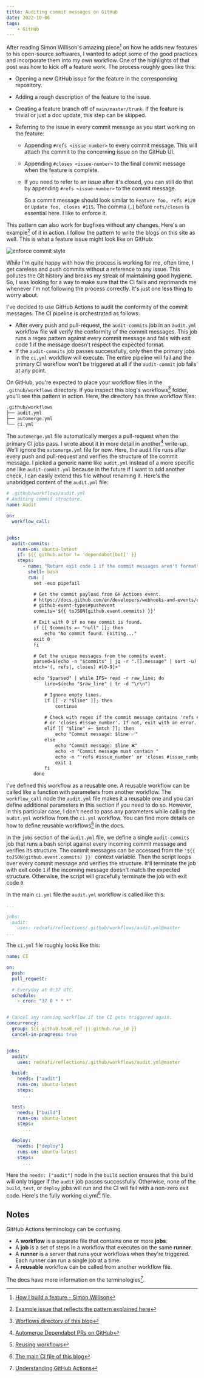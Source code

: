 ```yaml
---
title: Auditing commit messages on GitHub
date: 2022-10-06
tags:
    - GitHub
---
```


After reading Simon Willison's amazing piece[^1] on how he adds new features to his
open-source softwares, I wanted to adopt some of the good practices and incorporate them
into my own workflow. One of the highlights of that post was how to kick off a feature work.
The process roughly goes like this:

* Opening a new GitHub issue for the feature in the corresponding repository.
* Adding a rough description of the feature to the issue.
* Creating a feature branch off of `main/master/trunk`. If the feature is trivial or just a
doc update, this step can be skipped.
* Referring to the issue in every commit message as you start working on the feature:

  * Appending `#refs <issue-number>` to every commit message. This will attach the commit
    to the concerning issue on the GitHub UI.
  * Appending `#closes <issue-number>` to the final commit message when the feature is
    complete.
  * If you need to refer to an issue after it's closed, you can still do that by appending
    `#refs <issue-number>` to the commit message.

    So a commit message should look similar to `Feature foo, refs #120` or
    `Update foo, closes #115`. The comma (`,`) before `refs/closes` is essential here. I
    like to enforce it.

This pattern can also work for bugfixes without any changes. Here's an example[^2] of it in
action. I follow the pattern to write the blogs on this site as well. This is what a feature
issue might look like on GitHub:

![enforce commit style][image_1]

While I'm quite happy with how the process is working for me, often time, I get careless and
push commits without a reference to any issue. This pollutes the Git history and breaks my
streak of maintaining good hygiene. So, I was looking for a way to make sure that the CI
fails and reprimands me whenever I'm not following the process correctly. It's just one less
thing to worry about.

I've decided to use GitHub Actions to audit the conformity of the commit messages. The CI
pipeline is orchestrated as follows:

* After every push and pull-request, the `audit-commits` job in an `audit.yml` workflow file
will verify the conformity of the commit messages. This job runs a regex pattern against
every commit message and fails with exit code 1 if the message doesn't respect the expected
format.
* If the `audit-commits` job passes successfully, only then the primary jobs in the `ci.yml`
workflow will execute. The entire pipeline will fail and the primary CI workflow won't be
triggered at all if the `audit-commit` job fails at any point.

On GitHub, you're expected to place your workflow files in the `.github/workflows`
directory. If you inspect this blog's workflows[^3] folder, you'll see this pattern in
action. Here, the directory has three workflow files:

```txt
.github/workflows
├── audit.yml
├── automerge.yml
└── ci.yml
```

The `automerge.yml` file automatically merges a pull-request when the primary CI jobs pass.
I wrote about it in more detail in another[^4] write-up. We'll ignore the `automerge.yml`
file for now. Here, the audit file runs after every push and pull-request and verifies the
structure of the commit message. I picked a generic name like `audit.yml` instead of a more
specific one like `audit-commit.yml` because in the future if I want to add another check, I
can easily extend this file without renaming it. Here's the unabridged content of the
`audit.yml` file:

```yml
# .github/workflows/audit.yml
# Auditing commit structure.
name: Audit

on:
  workflow_call:


jobs:
  audit-commits:
    runs-on: ubuntu-latest
    if: ${{ github.actor != 'dependabot[bot]' }}
    steps:
      - name: "Return exit code 1 if the commit messages aren't formatted correctly."
        shell: bash
        run: |
          set -euo pipefail

          # Get the commit payload from GH Actions event.
          # https://docs.github.com/en/developers/webhooks-and-events/events/
          # github-event-types#pushevent
          commits='${{ toJSON(github.event.commits) }}'

          # Exit with 0 if no new commit is found.
          if [[ $commits =~ "null" ]]; then
              echo "No commit found. Exiting..."
          exit 0
          fi

          # Get the unique messages from the commits event.
          parsed=$(echo -n "$commits" | jq -r ".[].message" | sort -u)
          mtch='(, refs|, closes) #[0-9]+'

          echo "$parsed" | while IFS= read -r raw_line; do
              line=$(echo "$raw_line" | tr -d "\r\n")

              # Ignore empty lines.
              if [[ -z "$line" ]]; then
                  continue

              # Check with regex if the commit message contains 'refs #issue_number'
              # or 'closes #issue_number'. If not, exit with an error.
              elif [[ "$line" =~ $mtch ]]; then
                  echo "Commit message: $line ✅"
              else
                  echo "Commit message: $line ❌"
                  echo -n "Commit message must contain "
                  echo -n "'refs #issue_number' or 'closes #issue_number'."
                  exit 1
              fi
          done
```

I've defined this workflow as a reusable one. A reusable workflow can be called like a
function with parameters from another workflow. The `workflow_call` node the `audit.yml`
file makes it a reusable one and you can define additional parameters in this section if you
need to do so. However, in this particular case, I don't need to pass any parameters while
calling the `audit.yml` workflow from the `ci.yml` workflow. You can find more details on
how to define reusable workflows[^5] in the docs.

In the `jobs` section of the `audit.yml` file, we define a single `audit-commits` job that
runs a bash script against every incoming commit message and verifies its structure. The
commit messages can be accessed from the `'${{ toJSON(github.event.commits) }}'` context
variable. Then the script loops over every commit message and verifies the structure. It'll
terminate the job with exit code `1` if the incoming message doesn't match the expected
structure. Otherwise, the script will gracefully terminate the job with exit code `0`.

In the main `ci.yml` file the `audit.yml` workflow is called like this:

```yml
...

jobs:
  audit:
    uses: rednafi/reflections/.github/workflows/audit.yml@master
...
```

The `ci.yml` file roughly looks like this:

```yaml
name: CI

on:
  push:
  pull_request:

  # Everyday at 0:37 UTC.
  schedule:
    - cron: "37 0 * * *"


# Cancel any running workflow if the CI gets triggered again.
concurrency:
  group: ${{ github.head_ref || github.run_id }}
  cancel-in-progress: true


jobs:
  audit:
    uses: rednafi/reflections/.github/workflows/audit.yml@master

  build:
    needs: ["audit"]
    runs-on: ubuntu-latest
    steps:
      ...

  test:
    needs: ["build"]
    runs-on: ubuntu-latest
    steps:
      ...

  deploy:
    needs: ["deploy"]
    runs-on: ubuntu-latest
    steps:
      ...
```

Here the `needs: ["audit"]` node in the `build` section ensures that the build will only
trigger if the `audit` job passes successfully. Otherwise, none of the `build`, `test`, or
`deploy` jobs will run and the CI will fail with a non-zero exit code. Here's the fully
working ci.yml[^6] file.

## Notes

GitHub Actions terminology can be confusing.

* A **workflow** is a separate file that contains one or more **jobs**.
* A **job** is a set of steps in a workflow that executes on the same **runner**.
* A **runner** is a server that runs your workflows when they're triggered. Each runner can
run a single job at a time.
* A **reusable** workflow can be called from another workflow file.

The docs have more information on the terminologies[^7].

[^1]: [How I build a feature - Simon Willison](https://simonwillison.net/2022/Jan/12/how-i-build-a-feature/)
[^2]: [Example issue that reflects the pattern explained here](https://github.com/rednafi/reflections/issues/170)
[^3]: [Worflows directory of this blog](https://github.com/rednafi/reflections/tree/master/.github/workflows)
[^4]: [Automerge Dependabot PRs on GitHub](/misc/automerge_dependabot_prs_on_github/)
[^5]: [Reusing workflows](https://docs.github.com/en/actions/using-workflows/reusing-workflows)
[^6]: [The main CI file of this blog](https://github.com/rednafi/reflections/blob/master/.github/workflows/ci.yml)
[^7]: [Understanding GitHub Actions](https://docs.github.com/en/actions/learn-github-actions/understanding-github-actions)

[image_1]: https://user-images.githubusercontent.com/30027932/194779762-2000b766-3efa-421c-be77-757233e1e8f2.png
